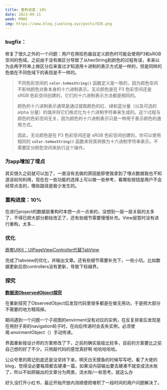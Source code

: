 ```yaml
---
title: 重构进度：10%
date: 2023-09-11
week: M9W2
img: https://www.blog.jiaolong.xyz/posts/026.png
---
```


### bugfix：

修复了很久之外的一个问题：用户在用拾色器自定义颜色时可能会使用P3和sRGB空间的色域，之前由于没有做区分导致了从hexString到颜色的过程有误，本来以为会再字符串上做区分后来查过才知道用十进制的表示方式是一样的，但是同样的色值在不同色域下的表现是不一样的。

> 不同色彩空间的 **`color.toHexString()`** 函数定义是一致的，因为颜色空间不影响颜色对象本身的十六进制表示。无论颜色是在 P3 色彩空间还是 sRGB 色彩空间创建的，它们的十六进制表示方法都是相同的。
> 
> 
> 颜色的十六进制表示通常是通过提取颜色的红、绿和蓝分量（以及可选的 alpha 分量）的值并将它们格式化为十六进制字符串来生成的。这个过程与颜色的色彩空间无关，因为颜色的十六进制表示只是一种用于表示颜色的通用方式。
> 
> 因此，无论颜色是在 P3 色彩空间还是 sRGB 色彩空间创建的，你可以使用相同的 **`color.toHexString()`** 函数来将其转换为十六进制字符串表示。不需要区分颜色空间来执行这个操作。
>

### 为app增加了埋点

其实很久之前就可以加了，一直没有去做的原因是即使我拿到了埋点数据我也不知道该如何利用，现在在一些功能的选择上可以做一些参考，看哪些按钮是用户不会经常点击的，哪些路径是极少发生的。

### 重构进度：10%

在进行project的数据层重构时本想一点一点来的，没想到一层一层关联的太多了，不得已把大部分都给改正了，还有些细节需要慢慢补充。View层暂时没有进行重构，太多… 

### 优化

[嵌套UIKit：UIPageViewController代替TabView](/pages/blogs/025.UIPageViewController.md) 

完成了tabview的优化，并输出文章。还有些细节需要补充下，一些小坑。比如数据更新后但controllers没有更新，导致下标越界。

### 探究

[****数据流ObservedObject探究****](../../blogs/026.ObservedObject.md) 

在重新探究了ObservedObject后发现代码里很多都是在做无用功，于是把大部分不需要的地方精简掉。

期间遇到一个问题一个子视图的envirment没有对应的实例，在反复排查后发现是在用肘子哥的navigation轮子时，在向后传递时会丢失实例，必须使用.envirmentObject（）手动传递。

界面重新按设计师的方案修改了下，之前的确实层级比较多，目前的方案要比之前自己想的好了不少。只用敲代码的感觉真好啊 哈哈哈哈哈。

公众号里的周记到底还是没坚持下来，明天白天摸鱼的时候写写吧，看了大佬的blog，觉得没必要每周都去硬凑一篇，如果没内容输出要去硬凑不就变成流水账了，所以不如把输出的文章分为两类，流水账/一些思考。就这么办

好久没打开小红书，最近开始开放内测顺便把堆积了一段时间的用户问题解决了。